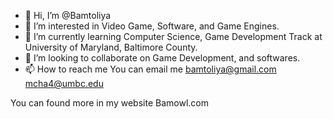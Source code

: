 - 👋 Hi, I’m @Bamtoliya
- 👀 I’m interested in Video Game, Software, and Game Engines.
- 🌱 I’m currently learning Computer Science, Game Development Track at University of Maryland, Baltimore County.
- 💞️ I’m looking to collaborate on Game Development, and softwares.
- 📫 How to reach me 
You can email me 
bamtoliya@gmail.com 
mcha4@umbc.edu

You can found more in my website
Bamowl.com
